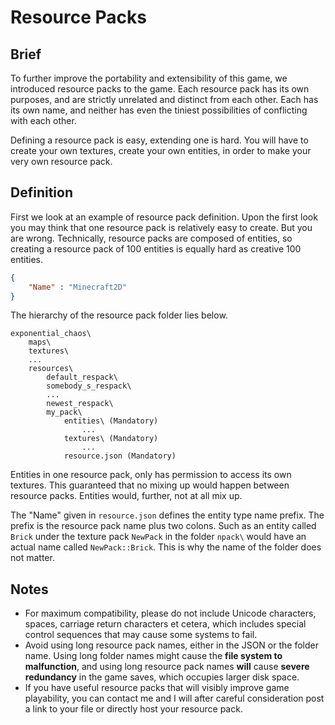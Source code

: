 
# Resource Packs

## Brief

To further improve the portability and extensibility of this game, we introduced
resource packs to the game. Each resource pack has its own purposes, and are
strictly unrelated and distinct from each other. Each has its own name, and
neither has even the tiniest possibilities of conflicting with each other.

Defining a resource pack is easy, extending one is hard. You will have to create
your own textures, create your own entities, in order to make your very own
resource pack.

## Definition

First we look at an example of resource pack definition. Upon the first look
you may think that one resource pack is relatively easy to create. But you are
wrong. Technically, resource packs are composed of entities, so creating a
resource pack of 100 entities is equally hard as creative 100 entities.

```JSON
{
    "Name" : "Minecraft2D"
}
```

The hierarchy of the resource pack folder lies below.

```
exponential_chaos\
    maps\
    textures\
    ...
    resources\
        default_respack\
        somebody_s_respack\
        ...
        newest_respack\
        my_pack\
            entities\ (Mandatory)
                ...
            textures\ (Mandatory)
                ...
            resource.json (Mandatory)
```

Entities in one resource pack, only has permission to access its own textures.
This guaranteed that no mixing up would happen between resource packs. Entities
would, further, not at all mix up.

The "Name" given in ```resource.json``` defines the entity type name prefix. The
prefix is the resource pack name plus two colons. Such as an entity called ```Brick```
under the texture pack ```NewPack``` in the folder ```npack\``` would have an
actual name called ```NewPack::Brick```. This is why the name of the folder
does not matter.

## Notes

 * For maximum compatibility, please do not include Unicode characters, spaces,
   carriage return characters et cetera, which includes special control
   sequences that may cause some systems to fail.
 * Avoid using long resource pack names, either in the JSON or the folder name.
   Using long folder names might cause the **file system to malfunction**, and
   using long resource pack names **will** cause **severe redundancy** in the game
   saves, which occupies larger disk space.
 * If you have useful resource packs that will visibly improve game playability,
   you can contact me and I will after careful consideration post a link to your
   file or directly host your resource pack.
